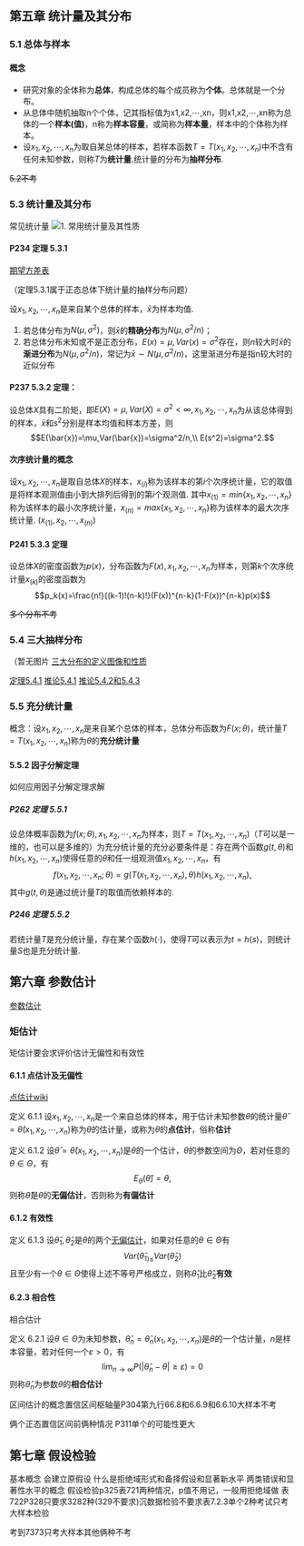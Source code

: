## 第五章 统计量及其分布

### 5.1 总体与样本

#### 概念

- 研究对象的全体称为**总体**，构成总体的每个成员称为**个体**。总体就是一个分布。
- 从总体中随机抽取n个个体，记其指标值为x1,x2,⋯,xn，则x1,x2,⋯,xn称为总体的一个**样本(值)**，n称为**样本容量**，或简称为**样本量**，样本中的个体称为样本。
- 设$x_1,x_2,\cdots,x_n$为取自某总体的样本，若样本函数$T=T(x_1,x_2,\cdots,x_n)$中不含有任何未知参数，则称$T$为**统计量**.统计量的分布为**抽样分布**.


~~5.2不考~~

### 5.3 统计量及其分布

常见统计量
![1. 常用统计量及其性质](1.%20常用统计量及其性质.md#常用统计量)

#### P234 定理 5.3.1

[期望方差表](0.%20常用概率分布及其数学期望和方差.md)

（定理5.3.1属于正态总体下统计量的抽样分布问题）

设$x_1,x_2,\cdots,x_n$是来自某个总体的样本，$\bar{x}$为样本均值.
1. 若总体分布为$N(\mu,\sigma^2)$，则$\bar{x}$的**精确分布**为$N(\mu,\sigma^2/n)$；
2. 若总体分布未知或不是正态分布，$E(x)=\mu,Var(x)=\sigma^2$存在，则$n$较大时$\bar{x}$的**渐进分布**为$N(\mu,\sigma^2/n)$，常记为$\bar{x}\sim N(\mu,\sigma^2/n)$，这里渐进分布是指n较大时的近似分布

#### P237 5.3.2 定理：

设总体$X$具有二阶矩，即$E(X)=\mu ,Var(X)=\sigma^2 < \infty,x_1,x_2,\cdots,x_n$为从该总体得到的样本，$\bar{x}$和$s^2$分别是样本均值和样本方差，则
$$E(\bar{x})=\mu,Var(\bar{x})=\sigma^2/n,\\ E(s^2)=\sigma^2.$$

#### 次序统计量的概念

设$x_1,x_2,\cdots,x_n$是取自总体$X$的样本，$x_{(i)}$称为该样本的第$i$个次序统计量，它的取值是将样本观测值由小到大排列后得到的第$i$个观测值. 其中$x_{(1)}=min\{x_1,x_2,\cdots,x_n\}$称为该样本的最小次序统计量，$x_{(n)}=max\{x_1,x_2,\cdots,x_n\}$称为该样本的最大次序统计量. $(x_{(1)},x_{2},\cdots,x_{(n)})$

#### P241 5.3.3 定理

设总体$X$的密度函数为$p(x)$，分布函数为$F(x),x_1,x_2,\cdots,x_n$为样本，则第$k$个次序统计量$x_{(k)}$的密度函数为
$$p_k(x)=\frac{n!}{(k-1)!(n-k)!}(F(x))^{n-k}(1-F(x))^{n-k}p(x)$$

~~多个分布不考~~

### 5.4 三大抽样分布

（暂无图片
[三大分布的定义图像和性质](2.%20三种常见分布.md)

[定理5.4.1](2.%20三种常见分布.md#$\chi^2$(卡方)分布#定理)
[推论5.4.1](2.%20三种常见分布.md#$F$分布#推论) 
[推论5.4.2和5.4.3](2.%20三种常见分布.md#$t$分布#推论)

### 5.5 充分统计量

概念：设$x_1,x_2,\cdots,x_n$是来自某个总体的样本，总体分布函数为$F(x;\theta)$，统计量$T=T(x_1,x_2,\cdots,x_n)$称为$\theta$的**充分统计量**

#### 5.5.2 因子分解定理

如何应用因子分解定理求解

##### P262 定理 5.5.1 

设总体概率函数为$f(x;\theta),x_1,x_2,\cdots,x_n$为样本，则$T=T(x_1,x_2,\cdots,x_n)$（$T$可以是一维的，也可以是多维的）为充分统计量的充分必要条件是：存在两个函数$g(t,\theta)$和$h(x_1,x_2,\cdots,x_n)$使得任意的$\theta$和任一组观测值$x_1,x_2,\cdots,x_n$，有$$f(x_1,x_2,\cdots,x_n;\theta)=g(T(x_1,x_2,\cdots,x_n),\theta)h(x_1,x_2,\cdots,x_n),$$其中$g(t,\theta)$是通过统计量$T$的取值而依赖样本的.

##### P246 定理 5.5.2

若统计量$T$是充分统计量，存在某个函数$h(\cdot)$，使得$T$可以表示为$t=h(s)$，则统计量$S$也是充分统计量.

## 第六章 参数估计

[参数估计](4.%20参数估计.md)

### 矩估计

矩估计要会求评价估计无偏性和有效性

#### 6.1.1 点估计及无偏性

[点估计wiki](https://zh.wikipedia.org/zh-cn/%E7%82%B9%E4%BC%B0%E8%AE%A1)

定义 6.1.1 设$x_1,x_2,\cdots,x_n$是一个来自总体的样本，用于估计未知参数$\theta$的统计量$\hat{\theta}=\hat{\theta}(x_1,x_2,\cdots,x_n)$称为$\theta$的估计量，或称为$\theta$的**点估计**，俗称**估计**

定义 6.1.2 设$\hat{\theta}=\hat{\theta}(x_1,x_2,\cdots,x_n)$是$\theta$的一个估计，$\theta$的参数空间为$\Theta$，若对任意的$\theta\in\Theta$，有$$E_{\theta}(\hat{\theta})=\theta,$$
则称$\hat{\theta}$是$\theta$的**无偏估计**，否则称为**有偏估计**

#### 6.1.2 有效性

定义 6.1.3 设$\hat{\theta}_1,\hat{\theta}_2$是$\theta$的两个[无偏估计](期末重点.md#6.1.1%20点估计及无偏性)，如果对任意的$\theta\in\Theta$有$$Var(\hat{\theta}_{1)\le}Var(\hat{\theta}_2)$$且至少有一个$\theta\in\Theta$使得上述不等号严格成立，则称$\hat{\theta}_1$比$\hat{\theta}_2$**有效**

#### 6.2.3 相合性

相合估计

定义 6.2.1 设$\theta\in\Theta$为未知参数，$\hat{\theta}_n=\hat{\theta}_n(x_1,x_2,\cdots,x_n)$是$\theta$的一个估计量，$n$是样本容量，若对任何一个$\varepsilon>0$，有$$\lim_{n\to\infty}P(\left\vert \hat{\theta}_n-\theta\right\vert\ge\varepsilon)=0$$则称$\hat{\theta}_n$为参数$\theta$的**相合估计**


区间估计的概念置信区间枢轴量P304第九行66.8和6.6.9和6.6.10大样本不考

俩个正态置信区间前俩种情况 P311单个的可能性更大

## 第七章 假设检验

基本概念
会建立原假设
什么是拒绝域形式和备择假设和显著新水平
两类错误和显著性水平的概念
假设检验p325表721两种情况，p值不用记，一般用拒绝域做
表722P328只要求3282种(329不要求)沉数据检验不要求表7.2.3单个2种考试只考大样本检验

考到7373只考大样本其他俩种不考